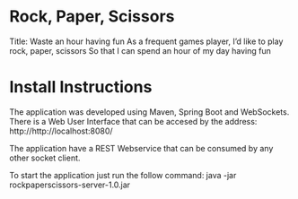 # Rock, Paper, Scissors

Title: Waste an hour having fun
As a frequent games player, I’d like to play rock, paper, scissors So that I can spend an hour of my day
having fun

# Install Instructions
The application was developed using Maven, Spring Boot and WebSockets.
There is a Web User Interface that can be accesed by the address: http://http://localhost:8080/

The application have a REST Webservice that can be consumed by any other socket client.

To start the application just run the follow command:
java -jar rockpaperscissors-server-1.0.jar
